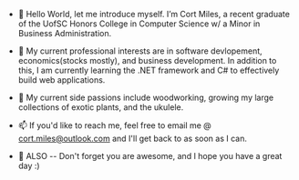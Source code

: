 - 👋 Hello World, let me introduce myself. I’m Cort Miles, a recent graduate of the UofSC Honors College in Computer Science w/ a Minor in Business Administration.
- 👀 My current professional interests are in software devlopement, economics(stocks mostly), and business development. In addition to this, I am currently learning the .NET framework and C# to effectively build web applications.
- 🌱 My current side passions include woodworking, growing my large collections of exotic plants, and the ukulele.
- 📫 If you'd like to reach me, feel free to email me @ cort.miles@outlook.com and I'll get back to as soon as I can.

- 💫 ALSO -- Don't forget you are awesome, and I hope you have a great day :)

<!---
cwmiles/cwmiles is a ✨ special ✨ repository because its `README.md` (this file) appears on your GitHub profile.
You can click the Preview link to take a look at your changes. I think this is for comments and doesnt show.
---> 
